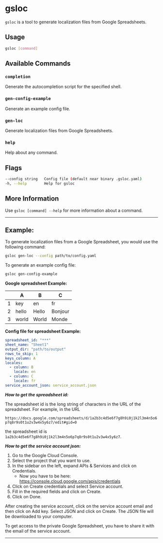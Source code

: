 # gsloc

`gsloc` is a tool to generate localization files from Google Spreadsheets.

## Usage

```sh
gsloc [command]
```

## Available Commands

### `completion`

Generate the autocompletion script for the specified shell.

### `gen-config-example`

Generate an example config file.

### `gen-loc`

Generate localization files from Google Spreadsheets.

### `help`

Help about any command.

## Flags

```sh
--config string   Config file (default near binary .gsloc.yaml)
-h, --help        Help for gsloc
```

## More Information

Use `gsloc [command] --help` for more information about a command.

---

## Example:

To generate localization files from a Google Spreadsheet, you would use the following command:

```sh
gsloc gen-loc --config path/to/config.yaml
```

To generate an example config file:

```sh
gsloc gen-config-example
```

**Google spreadsheet Example:**

|   | A     | B     | C       |
|---|-------|-------|---------|
| 1 | key   | en    | fr      |
| 2 | hello | Hello | Bonjour |
| 3 | world | World | Monde   |

**Config file for spreadsheet Example:**

```yaml
spreadsheet_id: "***"
sheet_name: "Sheet1"
output_dir: "path/to/output"
rows_to_skip: 1
keys_column: A
locales:
  - column: B
    locale: en
  - column: C
    locale: fr
service_account_json: service_account.json
```

***How to get the spreadsheet id:***

The spreadsheet id is the long string of characters in the URL of the spreadsheet. For example, in the URL

`https://docs.google.com/spreadsheets/d/1a2b3c4d5e6f7g8h9i0j1k2l3m4n5o6p7q8r9s0t1u2v3w4x5y6z7/edit#gid=0`

the spreadsheet id is `1a2b3c4d5e6f7g8h9i0j1k2l3m4n5o6p7q8r9s0t1u2v3w4x5y6z7`.

***How to get the service account json:***

1. Go to the Google Cloud Console. 
2. Select the project that you want to use.
3. In the sidebar on the left, expand APIs & Services and click on Credentials. 
   - Now you have to be here: https://console.cloud.google.com/apis/credentials
4. Click on Create credentials and select Service account.
5. Fill in the required fields and click on Create.
6. Click on Done.

After creating the service account, click on the service account email and then click on Add key. Select JSON and click on Create. The JSON file will be downloaded to your computer.

To get access to the private Google Spreadsheet, you have to share it with the email of the service account.

---